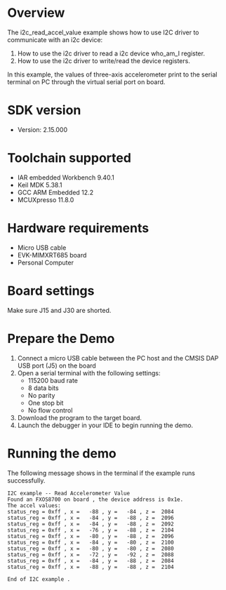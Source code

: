 Overview
========
The i2c_read_accel_value example shows how to use I2C driver to communicate with an i2c device:

 1. How to use the i2c driver to read a i2c device who_am_I register.
 2. How to use the i2c driver to write/read the device registers.

In this example, the values of three-axis accelerometer print to the serial terminal on PC through
the virtual serial port on board.

SDK version
===========
- Version: 2.15.000

Toolchain supported
===================
- IAR embedded Workbench  9.40.1
- Keil MDK  5.38.1
- GCC ARM Embedded  12.2
- MCUXpresso  11.8.0

Hardware requirements
=====================
- Micro USB cable
- EVK-MIMXRT685 board
- Personal Computer

Board settings
==============
Make sure J15 and J30 are shorted.

Prepare the Demo
================
1.  Connect a micro USB cable between the PC host and the CMSIS DAP USB port (J5) on the board
2.  Open a serial terminal with the following settings:
    - 115200 baud rate
    - 8 data bits
    - No parity
    - One stop bit
    - No flow control
3.  Download the program to the target board.
4.  Launch the debugger in your IDE to begin running the demo.

Running the demo
================
The following message shows in the terminal if the example runs successfully.

~~~~~~~~~~~~~~~~~~~~~~~~~~~~
I2C example -- Read Accelerometer Value
Found an FXOS8700 on board , the device address is 0x1e.
The accel values:
status_reg = 0xff , x =   -88 , y =   -84 , z =  2084 
status_reg = 0xff , x =   -84 , y =   -88 , z =  2096 
status_reg = 0xff , x =   -84 , y =   -88 , z =  2092 
status_reg = 0xff , x =   -76 , y =   -88 , z =  2104 
status_reg = 0xff , x =   -80 , y =   -88 , z =  2096 
status_reg = 0xff , x =   -84 , y =   -80 , z =  2100 
status_reg = 0xff , x =   -80 , y =   -80 , z =  2080 
status_reg = 0xff , x =   -72 , y =   -92 , z =  2088 
status_reg = 0xff , x =   -84 , y =   -88 , z =  2084 
status_reg = 0xff , x =   -88 , y =   -88 , z =  2104 

End of I2C example .
~~~~~~~~~~~~~~~~~~~~~~~~~~~~
